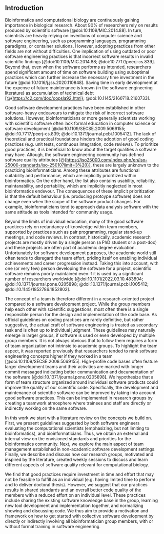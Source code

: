 ## Introduction ##

Bioinformatics and computational biology are continuously gaining importance in biological research.
About 90% of researchers rely on results produced by scientific software [@doi:10.1109/MIC.2014.88].
In turn, scientists are heavily relying on inventions of computer science and software engineering, such as programming languages, programming paradigms, or container solutions.
However, adopting practices from other fields are not without difficulties.
One implication of using outdated or poor software engineering practices is that incorrect software results in invalid scientific findings [@doi:10.1109/MIC.2014.88; @doi:10.7717/peerj-cs.839].
Beyond that, even when the software performs as intended, researchers spend significant amount of time on software building using suboptimal practices which can further increase the necessary time investment in the future [@doi:10.1016/j.jss.2020.110848]. 
Saving time in early development at the expense of future maintenance is known (in the software engineering literature) as accumulation of technical debt [@{https://c2.com/doc/oopsla92.html}; @doi:10.1145/2160718.2160733].

Good software development practices have been established in other software-heavy endeavours to mitigate the risk of incorrect software solutions.
However, bioinformaticians or more generally scientists working with scientific software often lack formal education in computer science or software development [@doi:10.1109/SECSE.2009.5069155; @doi:10.7717/peerj-cs.839; @doi:10.1371/journal.pcbi.1005412].
The lack of theoretical and practical foundations hinders the adoption of good coding practices (e.g. unit tests, continuous integration, code reviews).
To prioritize good practices, it is beneficial to know about the target qualities a software may have.
Altough, the software engineering community has defined software quality attributes [@{https://iso25000.com/index.php/en/iso-25000-standards/iso-25010?limit=3%20}], these are largely unknown to the practicing bioinformaticians.
Among these attributes are functional suitability and performance, which are implicitly prioritized within bioinformatics.
On the other hand, the list also contains usability, reliability, maintanability, and portability, which are implicitly neglected in most bioinformatics endevour.
The consequences of these implicit prioritization is that the default behaviour (i.e. producing protoype software) does not change even when the scope of the software product changes.
For example, bioinformaticians tend to approach data analysis software with the same attitude as tools intended for community usage.

Beyond the limits of individual education, many of the good software practices rely on redundancy of knowledge within team members, supported by practices such as pair programming, regular stand-up meetings, and code reviews.
In contrast, historically, academic research projects are mostly driven by a single person (a PhD student or a post-doc) and these projects are often part of academic degree evaluation.
Unfortunately for software development purposes, the academic world still often tends to disregard the team effort, priding itself on enabling individual achievements and career progression instead.
Taking this into account, with one (or very few) person developing the software for a project, scientific software remains poorly maintained even if it is used by a significant number of researchers worldwide [@doi:10.1101/2022.03.10.483804; @doi:10.1371/journal.pone.0205898; @doi:10.1371/journal.pcbi.1005412; @doi:10.1145/1852786.1852802].

The concept of a team is therefore different in a research-oriented project compared to a software development project.
While the group members help each other with scientific suggestions, most often there is a single responsible person for the design and implementation of the code base.
As official guidelines on coding practices are rarely definitive, but rather suggestive, the actual craft of software engineering is treated as secondary task and is often up to individual judgment.
These guidelines may naturally emerge in larger groups, if software is used or even developed by multiple group members.
It is not always obvious that to follow them requires a form of team organization not intrinsic to academic groups.
To highlight the team aspect, it was reported previously that researchers tended to rank software engineering concepts higher if they worked in a team [@doi:10.1109/SECSE.2009.5069155].
High-profile code bases often feature larger development teams and their activities are marked with longer commit messaged indicating better communication and documentation of the software [@doi:10.1371/journal.pone.0205898].
We hypothesize that a form of team structure organized around individual software products could improve the quality of our scientific code.
Specifically, the development and maintenance of scientific software can be improved by taking into account good software practices.
This can be implemented in research groups by creating a teamwork atmosphere where trainees and staff are directly or indirectly working on the same software.

In this work we start with a literature review on the concepts we build on.
First, we present guidelines suggested by both software engineers evaluating the computational scientists (emphasizing, but not limiting to bioinformatics), and bioinformaticians.
Thus, we obtain an external and internal view on the envisioned standards and priorities for the bioinformatics community.
Next, we explore the main aspect of team management established in non-academic software development settings.
Finally, we describe and discuss how our research groups, motivated and inspired by the literature, created weekly sessions to discuss and learn different aspects of software quality relevant for computational biology.

We find that good practices require investment in time and effort that may not be feasible to fulfill as an individual (e.g. having limited time to perform and to deliver doctoral thesis).
However, we suggest that our practices results in shared standards and an overall better code quality of the members with a reduced effort on an individual level.
These practices include sharing the existing software knowledge base in the group, learning new tool development and implementation together, and normalizing showing and discussing code.
We thus aim to provide a motivation and framework on how to get started with collective software development by directly or indirectly involving all bioinformatician group members, with or without formal training in software engineering.
